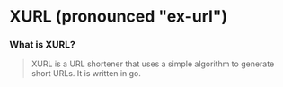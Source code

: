 # XURL (pronounced "ex-url")

### What is XURL?
> XURL is a URL shortener that uses a simple algorithm to generate short URLs. 
It is written in go.
